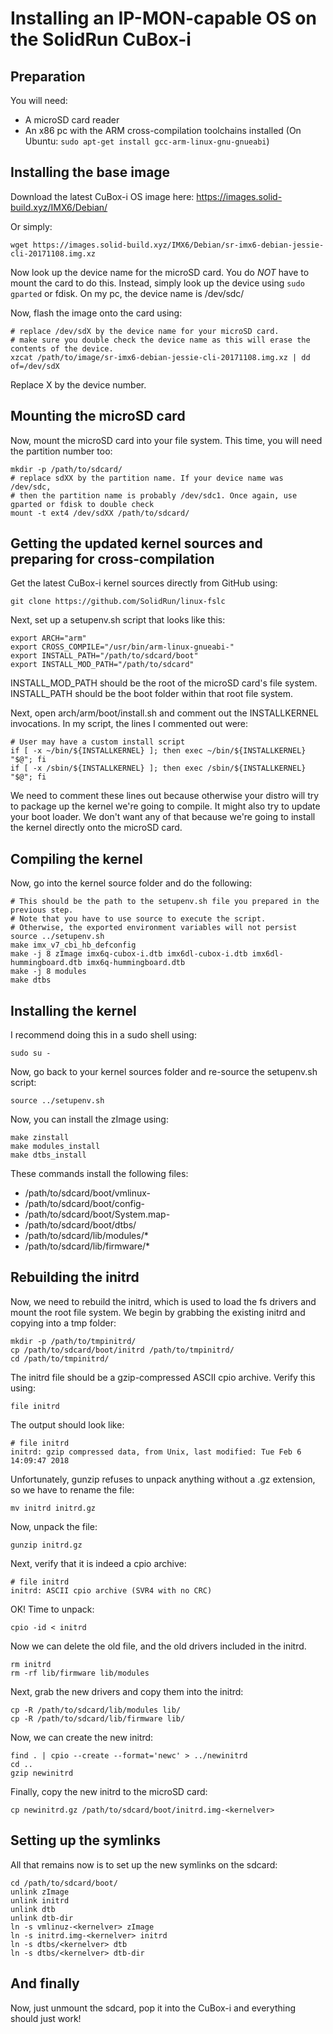 # Installing an IP-MON-capable OS on the SolidRun CuBox-i

## Preparation

You will need:
* A microSD card reader
* An x86 pc with the ARM cross-compilation toolchains installed (On Ubuntu: `sudo apt-get install gcc-arm-linux-gnu-gnueabi`)

## Installing the base image

Download the latest CuBox-i OS image here:
https://images.solid-build.xyz/IMX6/Debian/

Or simply:
```
wget https://images.solid-build.xyz/IMX6/Debian/sr-imx6-debian-jessie-cli-20171108.img.xz
```

Now look up the device name for the microSD card. You do *NOT* have to mount the card to do this. Instead, simply look up the device using `sudo gparted` or fdisk. On my pc, the device name is /dev/sdc/

Now, flash the image onto the card using:
```
# replace /dev/sdX by the device name for your microSD card.
# make sure you double check the device name as this will erase the contents of the device.
xzcat /path/to/image/sr-imx6-debian-jessie-cli-20171108.img.xz | dd of=/dev/sdX
```

Replace X by the device number.

## Mounting the microSD card

Now, mount the microSD card into your file system. This time, you will need the partition number too:
```
mkdir -p /path/to/sdcard/
# replace sdXX by the partition name. If your device name was /dev/sdc, 
# then the partition name is probably /dev/sdc1. Once again, use gparted or fdisk to double check
mount -t ext4 /dev/sdXX /path/to/sdcard/
```

## Getting the updated kernel sources and preparing for cross-compilation

Get the latest CuBox-i kernel sources directly from GitHub using:
```
git clone https://github.com/SolidRun/linux-fslc
```

Next, set up a setupenv.sh script that looks like this:

```
export ARCH="arm"
export CROSS_COMPILE="/usr/bin/arm-linux-gnueabi-"
export INSTALL_PATH="/path/to/sdcard/boot"
export INSTALL_MOD_PATH="/path/to/sdcard"
```

INSTALL_MOD_PATH should be the root of the microSD card's file system.
INSTALL_PATH should be the boot folder within that root file system.

Next, open arch/arm/boot/install.sh and comment out the INSTALLKERNEL invocations.
In my script, the lines I commented out were:
```
# User may have a custom install script
if [ -x ~/bin/${INSTALLKERNEL} ]; then exec ~/bin/${INSTALLKERNEL} "$@"; fi
if [ -x /sbin/${INSTALLKERNEL} ]; then exec /sbin/${INSTALLKERNEL} "$@"; fi
```

We need to comment these lines out because otherwise your distro will try to package up the kernel we're going to compile.
It might also try to update your boot loader.
We don't want any of that because we're going to install the kernel directly onto the microSD card.

## Compiling the kernel

Now, go into the kernel source folder and do the following:
```
# This should be the path to the setupenv.sh file you prepared in the previous step.
# Note that you have to use source to execute the script.
# Otherwise, the exported environment variables will not persist
source ../setupenv.sh
make imx_v7_cbi_hb_defconfig
make -j 8 zImage imx6q-cubox-i.dtb imx6dl-cubox-i.dtb imx6dl-hummingboard.dtb imx6q-hummingboard.dtb
make -j 8 modules
make dtbs
```

## Installing the kernel

I recommend doing this in a sudo shell using:
```
sudo su -
```

Now, go back to your kernel sources folder and re-source the setupenv.sh script:
```
source ../setupenv.sh
```

Now, you can install the zImage using:
```
make zinstall
make modules_install
make dtbs_install
```

These commands install the following files:
* /path/to/sdcard/boot/vmlinux-<kernelver>
* /path/to/sdcard/boot/config-<kernelver>
* /path/to/sdcard/boot/System.map-<kernelver>
* /path/to/sdcard/boot/dtbs/<kernelver>
* /path/to/sdcard/lib/modules/*
* /path/to/sdcard/lib/firmware/*

## Rebuilding the initrd

Now, we need to rebuild the initrd, which is used to load the fs drivers and mount the root file system.
We begin by grabbing the existing initrd and copying into a tmp folder:

```
mkdir -p /path/to/tmpinitrd/
cp /path/to/sdcard/boot/initrd /path/to/tmpinitrd/
cd /path/to/tmpinitrd/
```

The initrd file should be a gzip-compressed ASCII cpio archive.
Verify this using:
```
file initrd
```

The output should look like:
```
# file initrd 
initrd: gzip compressed data, from Unix, last modified: Tue Feb 6 14:09:47 2018
```

Unfortunately, gunzip refuses to unpack anything without a .gz extension, so we have to rename the file:
```
mv initrd initrd.gz
```

Now, unpack the file:
```
gunzip initrd.gz
```

Next, verify that it is indeed a cpio archive:
```
# file initrd 
initrd: ASCII cpio archive (SVR4 with no CRC)
```

OK! Time to unpack:
```
cpio -id < initrd
```

Now we can delete the old file, and the old drivers included in the initrd.
```
rm initrd
rm -rf lib/firmware lib/modules
```

Next, grab the new drivers and copy them into the initrd:
```
cp -R /path/to/sdcard/lib/modules lib/
cp -R /path/to/sdcard/lib/firmware lib/
```

Now, we can create the new initrd:
```
find . | cpio --create --format='newc' > ../newinitrd
cd ..
gzip newinitrd
```

Finally, copy the new initrd to the microSD card:
```
cp newinitrd.gz /path/to/sdcard/boot/initrd.img-<kernelver>
```

## Setting up the symlinks

All that remains now is to set up the new symlinks on the sdcard:
```
cd /path/to/sdcard/boot/
unlink zImage 
unlink initrd 
unlink dtb 
unlink dtb-dir
ln -s vmlinuz-<kernelver> zImage
ln -s initrd.img-<kernelver> initrd
ln -s dtbs/<kernelver> dtb
ln -s dtbs/<kernelver> dtb-dir
```

## And finally

Now, just unmount the sdcard, pop it into the CuBox-i and everything should just work!


